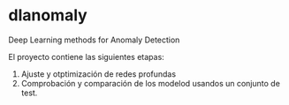 # dlanomaly
Deep Learning methods for Anomaly Detection

El proyecto contiene las siguientes etapas:
1.	Ajuste y otptimización de redes profundas
2.	Comprobación y comparación de los modelod usandos un conjunto de test.

